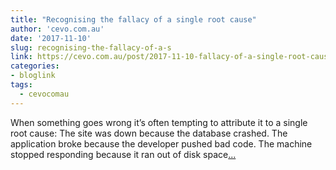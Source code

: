 ```yaml
---
title: "Recognising the fallacy of a single root cause"
author: 'cevo.com.au'
date: '2017-11-10'
slug: recognising-the-fallacy-of-a-s
link: https://cevo.com.au/post/2017-11-10-fallacy-of-a-single-root-cause/
categories:
- bloglink
tags:
  - cevocomau
---
```


When something goes wrong it’s often tempting to attribute it to a single root cause: The site was down because the database crashed. The application broke because the developer pushed bad code. The machine stopped responding because it ran out of disk space[... <i class="fas fa-external-link-alt"></i>](https://cevo.com.au/post/2017-11-10-fallacy-of-a-single-root-cause/)

